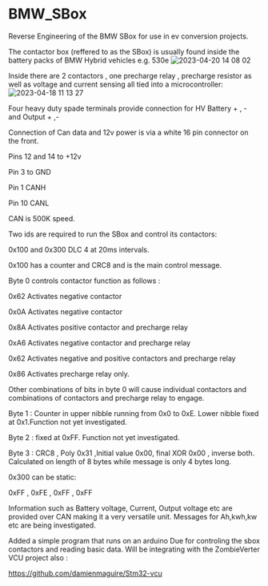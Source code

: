 # BMW_SBox
Reverse Engineering of the BMW SBox for use in ev conversion projects.

The contactor box (reffered to as the SBox) is usually found inside the battery packs of BMW Hybrid vehicles e.g. 530e
![2023-04-20 14 08 02](https://user-images.githubusercontent.com/9742117/233445557-2beae562-2a88-45f2-a213-9e4a2ac140c9.jpg)

Inside there are 2 contactors , one precharge relay , precharge resistor as well as voltage and current sensing all tied into a microcontroller:
![2023-04-18 11 13 27](https://user-images.githubusercontent.com/9742117/233445818-180a1b2a-8fc2-435f-9718-fbb93ce8b815.jpg)

Four heavy duty spade terminals provide connection for HV Battery + , - and Output + ,-

Connection of Can data and 12v power is via a white 16 pin connector on the front.

Pins 12 and 14 to +12v

Pin 3 to GND

Pin 1 CANH

Pin 10 CANL

CAN is 500K speed.

Two ids are required to run the SBox and control its contactors:

0x100 and 0x300 DLC 4 at 20ms intervals.

0x100 has a counter and CRC8 and is the main control message.

Byte 0 controls contactor function as follows :

0x62 Activates negative contactor

0x0A Activates negative contactor

0x8A Activates positive contactor and precharge relay

0xA6 Activates negative contactor and precharge relay

0x62 Activates negative and positive contactors and precharge relay

0x86 Activates precharge relay only.

Other combinations of bits in byte 0 will cause individual contactors and combinations of contactors and precharge relay to engage.

Byte 1 : Counter in upper nibble running from 0x0 to 0xE. Lower nibble fixed at 0x1.Function not yet investigated.

Byte 2 : fixed at 0xFF. Function not yet investigated.

Byte 3 : CRC8 , Poly 0x31 ,Initial value 0x00, final XOR 0x00 , inverse both. Calculated on length of 8 bytes while message is only 4 bytes long.



0x300 can be static:

0xFF , 0xFE , 0xFF , 0xFF

Information such as Battery voltage, Current, Output voltage etc are provided over CAN making it a very versatile unit. Messages for Ah,kwh,kw etc are being investigated.

Added a simple program that runs on an arduino Due for controling the sbox contactors and reading basic data. Will be integrating with the ZombieVerter VCU project also : 

https://github.com/damienmaguire/Stm32-vcu
